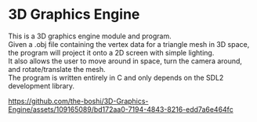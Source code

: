 # 3D Graphics Engine

This is a 3D graphics engine module and program. <br>
Given a .obj file containing the vertex data for a triangle mesh in 3D space, the program will project it onto a 2D screen with simple lighting. <br>
It also allows the user to move around in space, turn the camera around, and rotate/translate the mesh. <br>
The program is written entirely in C and only depends on the SDL2 development library. <br>

https://github.com/the-boshi/3D-Graphics-Engine/assets/109165089/bd172aa0-7194-4843-8216-edd7a6e464fc

